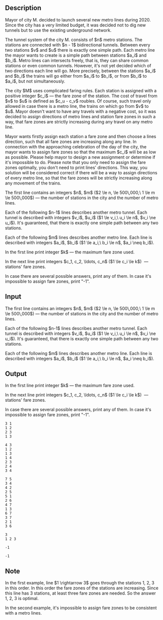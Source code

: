 ## Description

<div><p>Mayor of city M. decided to launch several new metro lines during 2020. Since the city has a very limited budget, it was decided not to dig new tunnels but to use the existing underground network.</p><p>The tunnel system of the city M. consists of $n$ metro stations. The stations are connected with $n - 1$ bidirectional tunnels. Between every two stations $v$ and $u$ there is exactly one simple path. Each metro line the mayor wants to create is a simple path between stations $a_i$ and $b_i$. Metro lines can intersects freely, that is, they can share common stations or even common tunnels. However, it's not yet decided which of two directions each line will go. More precisely, between the stations $a_i$ and $b_i$ the trains will go either from $a_i$ to $b_i$, or from $b_i$ to $a_i$, but not simultaneously.</p><p>The city $M$ uses complicated faring rules. Each station is assigned with a positive integer $c_i$&nbsp;— the fare zone of the station. The cost of travel from $v$ to $u$ is defined as $c_u - c_v$ roubles. Of course, such travel only allowed in case there is a metro line, the trains on which go from $v$ to $u$. Mayor doesn't want to have any travels with a negative cost, so it was decided to assign directions of metro lines and station fare zones in such a way, that fare zones are strictly increasing during any travel on any metro line.</p><p>Mayor wants firstly assign each station a fare zone and then choose a lines direction, such that all fare zones are increasing along any line. In connection with the approaching celebration of the day of the city, the mayor wants to assign fare zones so that the maximum $c_i$ will be as low as possible. Please help mayor to design a new assignment or determine if it's impossible to do. Please note that you only need to assign the fare zones optimally, you don't need to print lines' directions. This way, you solution will be considered correct if there will be a way to assign directions of every metro line, so that the fare zones will be strictly increasing along any movement of the trains.</p></div><div class="input-specification"><p>The first line contains an integers $n$, $m$ ($2 \le n, \le 500\,000,\ 1 \le m \le 500\,000$)&nbsp;— the number of stations in the city and the number of metro lines.</p><p>Each of the following $n-1$ lines describes another metro tunnel. Each tunnel is described with integers $v_i$, $u_i$ ($1 \le v_i,\ u_i \le n$, $v_i \ne u_i$). It's guaranteed, that there is exactly one simple path between any two stations.</p><p>Each of the following $m$ lines describes another metro line. Each line is described with integers $a_i$, $b_i$ ($1 \le a_i,\ b_i \le n$, $a_i \neq b_i$).</p></div><div class="output-specification"><p>In the first line print integer $k$&nbsp;— the maximum fare zone used.</p><p>In the next line print integers $c_1, c_2, \ldots, c_n$ ($1 \le c_i \le k$) &nbsp;— stations' fare zones. </p><p>In case there are several possible answers, print any of them. In case it's impossible to assign fare zones, print "<span class="tex-font-style-tt">-1</span>".</p></div>

## Input

<p>The first line contains an integers $n$, $m$ ($2 \le n, \le 500\,000,\ 1 \le m \le 500\,000$)&nbsp;— the number of stations in the city and the number of metro lines.</p><p>Each of the following $n-1$ lines describes another metro tunnel. Each tunnel is described with integers $v_i$, $u_i$ ($1 \le v_i,\ u_i \le n$, $v_i \ne u_i$). It's guaranteed, that there is exactly one simple path between any two stations.</p><p>Each of the following $m$ lines describes another metro line. Each line is described with integers $a_i$, $b_i$ ($1 \le a_i,\ b_i \le n$, $a_i \neq b_i$).</p>

## Output

<p>In the first line print integer $k$&nbsp;— the maximum fare zone used.</p><p>In the next line print integers $c_1, c_2, \ldots, c_n$ ($1 \le c_i \le k$) &nbsp;— stations' fare zones. </p><p>In case there are several possible answers, print any of them. In case it's impossible to assign fare zones, print "<span class="tex-font-style-tt">-1</span>".</p>





```input1
3 1
1 2
2 3
1 3
```




```input2
4 3
1 2
1 3
1 4
2 3
2 4
3 4
```




```input3
7 5
3 4
4 2
2 5
5 1
2 6
4 7
1 3
6 7
3 7
2 1
3 6
```




```output1
3
1 2 3
```




```output2
-1
```




```output3
-1
```



## Note

<p>In the first example, line $1 \rightarrow 3$ goes through the stations 1, 2, 3 in this order. In this order the fare zones of the stations are increasing. Since this line has 3 stations, at least three fare zones are needed. So the answer 1, 2, 3 is optimal.</p><p>In the second example, it's impossible to assign fare zones to be consistent with a metro lines.</p>
